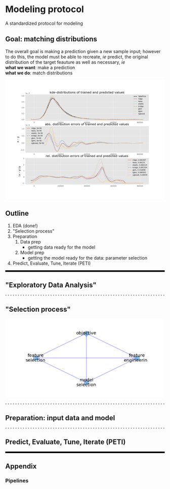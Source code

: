 # Modeling protocol

A standardized protocol for modeling

## Goal: matching distributions

The overall goal is making a prediction given a new sample input; however to do this, the model must be able to recreate, _ie_ predict, the original distribution of the target feauture as well as necessary, _ie_<br/>
**what we want**: make a prediction <br/>
**what we do**: match distributions

<img src="figures/predicted_distribution_comparisons.png" alt="drawing" width="700"/>

## Outline

1. EDA (done!)
2. "Selection process"
3. Preparation
    1. Data prep
        * getting data ready for the model
    2. Model prep
        * getting the model ready for the data: parameter selection
4. Predict, Evaluate, Tune, Iterate (PETI)

<hr style="border: 4px solid #000000; border-style: solid none none; color: #0; background-color: #0;"/>

## "Exploratory Data Analysis"

<hr style="border: 4px dotted #aaaaaa; border-style: none none dotted; color: #fff; background-color: #fff;"/>

## "Selection process"

<img src="figures/selection_process.png" alt="drawing" width="500"/>

<hr style="border: 4px dotted #aaaaaa; border-style: none none dotted; color: #fff; background-color: #fff;"/>


## Preparation: input data and model
        
<hr style="border: 4px dotted #aaaaaa; border-style: none none dotted; color: #fff; background-color: #fff;"/>

## Predict, Evaluate, Tune, Iterate (PETI)

<hr style="border: 4px solid #000000; border-style: solid none none; color: #0; background-color: #0;"/>

## Appendix

### Pipelines